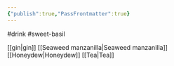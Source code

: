 ```yaml
---
{"publish":true,"PassFrontmatter":true}
---
```


#drink #sweet-basil 

[[gin\|gin]]
[[Seaweed manzanilla\|Seaweed manzanilla]]
[[Honeydew\|Honeydew]]
[[Tea\|Tea]]

